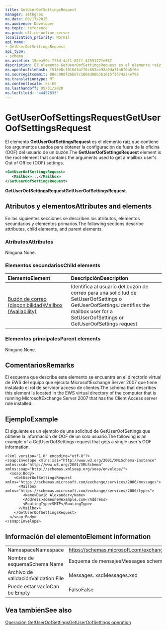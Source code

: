 ```yaml
---
title: GetUserOofSettingsRequest
manager: sethgros
ms.date: 09/17/2015
ms.audience: Developer
ms.topic: reference
ms.prod: office-online-server
localization_priority: Normal
api_name:
- GetUserOofSettingsRequest
api_type:
- schema
ms.assetid: 15dea99c-7f5d-4af1-82ff-4255127fe567
description: El elemento GetUserOofSettingsRequest es el elemento raíz que contiene los argumentos usados para obtener la configuración de fuera de la oficina (OOF) del usuario de un buzón.
ms.openlocfilehash: f515e8cf016d3aff6c652ae92a0da71a8f0a5f6b
ms.sourcegitcommit: 88ec988f2bb67c1866d06b361615f3674a24e795
ms.translationtype: MT
ms.contentlocale: es-ES
ms.lasthandoff: 05/31/2020
ms.locfileid: "44457833"
---
```

# <a name="getuseroofsettingsrequest"></a><span data-ttu-id="001a7-103">GetUserOofSettingsRequest</span><span class="sxs-lookup"><span data-stu-id="001a7-103">GetUserOofSettingsRequest</span></span>

<span data-ttu-id="001a7-104">El elemento **GetUserOofSettingsRequest** es el elemento raíz que contiene los argumentos usados para obtener la configuración de fuera de la oficina (OOF) del usuario de un buzón.</span><span class="sxs-lookup"><span data-stu-id="001a7-104">The **GetUserOofSettingsRequest** element is the root element that contains the arguments used to get a mailbox user's Out of Office (OOF) settings.</span></span> 
  
```xml
<GetUserOofSettingsRequest>
   <Mailbox>...</Mailbox>
</GetUserOofSettingsRequest>
```

 <span data-ttu-id="001a7-105">**GetUserOofSettingsRequest**</span><span class="sxs-lookup"><span data-stu-id="001a7-105">**GetUserOofSettingsRequest**</span></span>
## <a name="attributes-and-elements"></a><span data-ttu-id="001a7-106">Atributos y elementos</span><span class="sxs-lookup"><span data-stu-id="001a7-106">Attributes and elements</span></span>

<span data-ttu-id="001a7-107">En las siguientes secciones se describen los atributos, elementos secundarios y elementos primarios.</span><span class="sxs-lookup"><span data-stu-id="001a7-107">The following sections describe attributes, child elements, and parent elements.</span></span>
  
### <a name="attributes"></a><span data-ttu-id="001a7-108">Atributos</span><span class="sxs-lookup"><span data-stu-id="001a7-108">Attributes</span></span>

<span data-ttu-id="001a7-109">Ninguna.</span><span class="sxs-lookup"><span data-stu-id="001a7-109">None.</span></span>
  
### <a name="child-elements"></a><span data-ttu-id="001a7-110">Elementos secundarios</span><span class="sxs-lookup"><span data-stu-id="001a7-110">Child elements</span></span>

|<span data-ttu-id="001a7-111">**Elemento**</span><span class="sxs-lookup"><span data-stu-id="001a7-111">**Element**</span></span>|<span data-ttu-id="001a7-112">**Descripción**</span><span class="sxs-lookup"><span data-stu-id="001a7-112">**Description**</span></span>|
|:-----|:-----|
|[<span data-ttu-id="001a7-113">Buzón de correo (disponibilidad)</span><span class="sxs-lookup"><span data-stu-id="001a7-113">Mailbox (Availability)</span></span>](mailbox-availability.md) <br/> |<span data-ttu-id="001a7-114">Identifica al usuario del buzón de correo para una solicitud de SetUserOofSettings o GetUserOofSettings.</span><span class="sxs-lookup"><span data-stu-id="001a7-114">Identifies the mailbox user for a SetUserOofSettings or GetUserOofSettings request.</span></span>  <br/> |
   
### <a name="parent-elements"></a><span data-ttu-id="001a7-115">Elementos principales</span><span class="sxs-lookup"><span data-stu-id="001a7-115">Parent elements</span></span>

<span data-ttu-id="001a7-116">Ninguno.</span><span class="sxs-lookup"><span data-stu-id="001a7-116">None.</span></span>
  
## <a name="remarks"></a><span data-ttu-id="001a7-117">Comentarios</span><span class="sxs-lookup"><span data-stu-id="001a7-117">Remarks</span></span>

<span data-ttu-id="001a7-118">El esquema que describe este elemento se encuentra en el directorio virtual de EWS del equipo que ejecuta MicrosoftExchange Server 2007 que tiene instalado el rol de servidor acceso de clientes.</span><span class="sxs-lookup"><span data-stu-id="001a7-118">The schema that describes this element is located in the EWS virtual directory of the computer that is running MicrosoftExchange Server 2007 that has the Client Access server role installed.</span></span>
  
## <a name="example"></a><span data-ttu-id="001a7-119">Ejemplo</span><span class="sxs-lookup"><span data-stu-id="001a7-119">Example</span></span>

<span data-ttu-id="001a7-120">El siguiente es un ejemplo de una solicitud de GetUserOofSettings que obtiene la información de OOF de un solo usuario.</span><span class="sxs-lookup"><span data-stu-id="001a7-120">The following is an example of a GetUserOofSettings request that gets a single user's OOF information.</span></span>
  
```
<?xml version="1.0" encoding="utf-8"?>
<soap:Envelope xmlns:xsi="http://www.w3.org/2001/XMLSchema-instance" xmlns:xsd="http://www.w3.org/2001/XMLSchema" xmlns:soap="http://schemas.xmlsoap.org/soap/envelope/">
  <soap:Body>
    <GetUserOofSettingsRequest xmlns="https://schemas.microsoft.com/exchange/services/2006/messages">
      <Mailbox xmlns="https://schemas.microsoft.com/exchange/services/2006/types">
        <Name>David Alexander</Name>
        <Address>someone@example.com</Address>
        <RoutingType>SMTP</RoutingType>
      </Mailbox>
    </GetUserOofSettingsRequest>
  </soap:Body>
</soap:Envelope>
```

## <a name="element-information"></a><span data-ttu-id="001a7-121">Información del elemento</span><span class="sxs-lookup"><span data-stu-id="001a7-121">Element information</span></span>

|||
|:-----|:-----|
|<span data-ttu-id="001a7-122">Namespace</span><span class="sxs-lookup"><span data-stu-id="001a7-122">Namespace</span></span>  <br/> |https://schemas.microsoft.com/exchange/services/2006/messages  <br/> |
|<span data-ttu-id="001a7-123">Nombre de esquema</span><span class="sxs-lookup"><span data-stu-id="001a7-123">Schema Name</span></span>  <br/> |<span data-ttu-id="001a7-124">Esquema de mensajes</span><span class="sxs-lookup"><span data-stu-id="001a7-124">Messages schema</span></span>  <br/> |
|<span data-ttu-id="001a7-125">Archivo de validación</span><span class="sxs-lookup"><span data-stu-id="001a7-125">Validation File</span></span>  <br/> |<span data-ttu-id="001a7-126">Messages. xsd</span><span class="sxs-lookup"><span data-stu-id="001a7-126">Messages.xsd</span></span>  <br/> |
|<span data-ttu-id="001a7-127">Puede estar vacío</span><span class="sxs-lookup"><span data-stu-id="001a7-127">Can be Empty</span></span>  <br/> |<span data-ttu-id="001a7-128">Falso</span><span class="sxs-lookup"><span data-stu-id="001a7-128">False</span></span>  <br/> |
   
## <a name="see-also"></a><span data-ttu-id="001a7-129">Vea también</span><span class="sxs-lookup"><span data-stu-id="001a7-129">See also</span></span>



[<span data-ttu-id="001a7-130">Operación GetUserOofSettings</span><span class="sxs-lookup"><span data-stu-id="001a7-130">GetUserOofSettings operation</span></span>](getuseroofsettings-operation.md)

